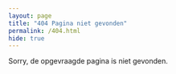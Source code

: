 ```yaml
---
layout: page
title: "404 Pagina niet gevonden"
permalink: /404.html
hide: true
---
```


Sorry, de opgevraagde pagina is niet gevonden.

